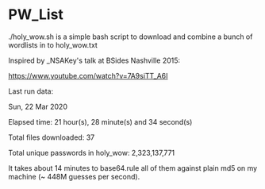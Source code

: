 # PW_List

./holy_wow.sh is a simple bash script to download
and combine a bunch of wordlists in to holy_wow.txt


Inspired by _NSAKey's talk at BSides Nashville 2015: 

https://www.youtube.com/watch?v=7A9siTT_A6I 


Last run data:

Sun, 22 Mar 2020

Elapsed time: 21 hour(s), 28 minute(s) and 34 second(s)

Total files downloaded: 37

Total unique passwords in holy_wow: 2,323,137,771




It takes about 14 minutes to base64.rule all of them against plain md5
on my machine (~ 448M guesses per second).
